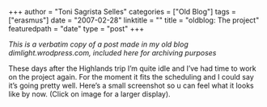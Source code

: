 +++
author = "Toni Sagrista Selles"
categories = ["Old Blog"]
tags = ["erasmus"]
date = "2007-02-28"
linktitle = ""
title = "oldblog: The project" 
featuredpath = "date"
type = "post"
+++

*This is a verbatim copy of a post made in my old blog dimlight.wrodpress.com, included here for archiving purposes*

These days after the Highlands trip I’m quite idle and I’ve had time to work on the project again. For the moment it fits the scheduling and I could say it’s going pretty well. Here’s a small screenshot so u can feel what it looks like by now. (Click on image for a larger display).
